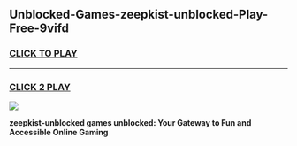 
## Unblocked-Games-zeepkist-unblocked-Play-Free-9vifd
<h3>
<a href="https://premium76.site?title=zeepkist-unblocked&ref=19M">CLICK TO PLAY</a></h3>
<hr>

<h3>
<a href="https://premium76.site?title=zeepkist-unblocked&ref=19M">CLICK 2 PLAY</a>
  
</h3>

<a href="https://premium76.site?title=zeepkist-unblocked&ref=19M"><img src="https://clearcache.store/games.png"></a>


**zeepkist-unblocked games unblocked: Your Gateway to Fun and Accessible Online Gaming**

